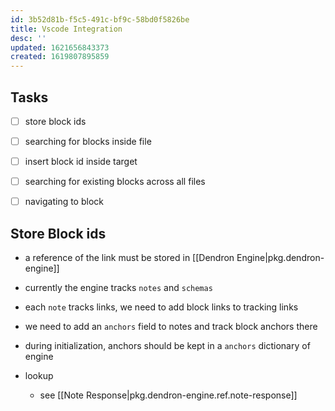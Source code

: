 ```yaml
---
id: 3b52d81b-f5c5-491c-bf9c-58bd0f5826be
title: Vscode Integration
desc: ''
updated: 1621656843373
created: 1619807895859
---
```


## Tasks
- [ ] store block ids
- [ ] searching for blocks inside file
- [ ] insert block id inside target
- [ ] searching for existing blocks across all files
- [ ] navigating to block 


## Store Block ids
- a reference of the link must be stored in [[Dendron Engine|pkg.dendron-engine]]
- currently the engine tracks `notes` and `schemas`
- each `note` tracks links, we need to add block links to tracking links
- we need to add an `anchors` field to notes and track block anchors there
- during initialization, anchors should be kept in a `anchors` dictionary of engine

- lookup
    - see [[Note Response|pkg.dendron-engine.ref.note-response]]
